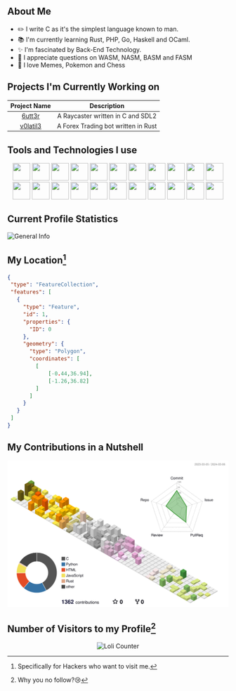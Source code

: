 <link rel="stylesheet" type='text/css' href="https://cdn.jsdelivr.net/gh/devicons/devicon@latest/devicon.min.css" />

## About Me

* :pencil2: I write C as it's the simplest language known to man.
* :books: I'm currently learning Rust, PHP, Go, Haskell and OCaml.
* :sparkles: I'm fascinated by Back-End Technology. 
* :thinking: I appreciate questions on WASM, NASM, BASM and FASM
* :sparkling_heart: I love Memes, Pokemon and Chess

## Projects I'm Currently Working on

| Project Name | Description |
| :---: | :---: |
| [6utt3r](https://github.com/m-ikiara/6utt3r) | A Raycaster written in C and SDL2 |
| [v0latil3](https://github.com/m-ikiara/v0latil3) | A Forex Trading bot written in Rust |

## Tools and Technologies I use

<div align="center">
    <img src="https://cdn.jsdelivr.net/gh/devicons/devicon@latest/icons/anaconda/anaconda-original.svg" style="width:40px;height:40px" />
    <img src="https://cdn.jsdelivr.net/gh/devicons/devicon@latest/icons/bash/bash-original.svg" style="width:40px;height:40px" />
    <img src="https://cdn.jsdelivr.net/gh/devicons/devicon@latest/icons/c/c-plain.svg" style="width:40px;height:40px" />
    <img src="https://cdn.jsdelivr.net/gh/devicons/devicon@latest/icons/cplusplus/cplusplus-plain.svg" style="width:40px;height:40px" />
    <img src="https://cdn.jsdelivr.net/gh/devicons/devicon@latest/icons/cmake/cmake-original.svg" style="width:40px;height:40px" />
    <img src="https://cdn.jsdelivr.net/gh/devicons/devicon@latest/icons/debian/debian-original.svg" style="width:40px;height:40px" />
    <img src="https://cdn.jsdelivr.net/gh/devicons/devicon@latest/icons/djangorest/djangorest-plain.svg" style="width:40px;height:40px" />
    <img src="https://cdn.jsdelivr.net/gh/devicons/devicon@latest/icons/docker/docker-plain-wordmark.svg" style="width:40px;height:40px" />
    <img src="https://cdn.jsdelivr.net/gh/devicons/devicon@latest/icons/emacs/emacs-original.svg" style="width:40px;height:40px" />
    <img src="https://cdn.jsdelivr.net/gh/devicons/devicon@latest/icons/embeddedc/embeddedc-plain.svg" style="width:40px;height:40px" />
    <img src="https://cdn.jsdelivr.net/gh/devicons/devicon@latest/icons/gcc/gcc-plain.svg" style="width:40px;height:40px" />
    <img src="https://cdn.jsdelivr.net/gh/devicons/devicon@latest/icons/godot/godot-plain.svg" style="width:40px;height:40px" />
    <img src="https://cdn.jsdelivr.net/gh/devicons/devicon@latest/icons/haskell/haskell-plain.svg" style="width:40px;height:40px" />
    <img src="https://cdn.jsdelivr.net/gh/devicons/devicon@latest/icons/mysql/mysql-plain-wordmark.svg" style="width:40px;height:40px" />
    <img src="https://cdn.jsdelivr.net/gh/devicons/devicon@latest/icons/ruby/ruby-plain.svg" style="width:40px;height:40px" />
    <img src="https://cdn.jsdelivr.net/gh/devicons/devicon@latest/icons/sdl/sdl-plain.svg" style="width:40px;height:40px" />
    <img src="https://cdn.jsdelivr.net/gh/devicons/devicon@latest/icons/stackoverflow/stackoverflow-plain-wordmark.svg" style="width:40px;height:40px" />
    <img src="https://cdn.jsdelivr.net/gh/devicons/devicon@latest/icons/swagger/swagger-plain.svg" style="width:40px;height:40px" />
    <img src="https://cdn.jsdelivr.net/gh/devicons/devicon@latest/icons/swift/swift-plain.svg" style="width:40px;height:40px" />
    <img src="https://cdn.jsdelivr.net/gh/devicons/devicon@latest/icons/vagrant/vagrant-plain.svg" style="width:40px;height:40px" />
    <img src="https://cdn.jsdelivr.net/gh/devicons/devicon@latest/icons/wasm/wasm-original.svg" style="width:40px;height:40px" />
    <img src="https://cdn.jsdelivr.net/gh/devicons/devicon@latest/icons/zig/zig-original.svg" style="width:40px;height:40px" />
</div>

## Current Profile Statistics

![General Info](http://github-profile-summary-cards.vercel.app/api/cards/profile-details?username=m-ikiara&theme=gruvbox)

## My Location[^1]

```geojson
{
 "type": "FeatureCollection",
 "features": [
   {
     "type": "Feature",
     "id": 1,
     "properties": {
       "ID": 0
     },
     "geometry": {
       "type": "Polygon",
       "coordinates": [
         [
             [-0.44,36.94],
             [-1.26,36.82]
         ]
       ]
     }
   }
 ]
}
```

[^1]: Specifically for Hackers who want to visit me.

## My Contributions in a Nutshell

![Animated Contributions](./profile-3d-contrib/profile-south-season-animate.svg)

## Number of Visitors to my Profile[^2]

<div align="center">
    <img src="https://count.getloli.com/get/@m-ikiara.github.readme" alt="Loli Counter" />
</div>

[^2]: Why you no follow?😢
